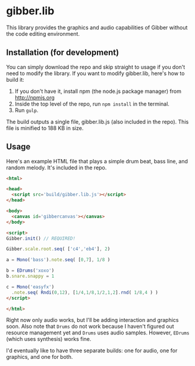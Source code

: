 gibber.lib
==========

This library provides the graphics and audio capabilities of Gibber without the code editing environment.

## Installation (for development)

You can simply download the repo and skip straight to usage if you don't need to modify the library. If you want to modify gibber.lib, here's how to build it:

1. If you don't have it, install npm (the node.js package manager) from http://npmjs.org
2. Inside the top level of the repo, run `npm install` in the terminal.
3. Run `gulp`.

The build outputs a single file, gibber.lib.js (also included in the repo). This file is minified to 188 KB in size.

## Usage
Here's an example HTML file that plays a simple drum beat, bass line, and random melody. It's included in the repo.

```html
<html>

<head>
  <script src='build/gibber.lib.js'></script>
</head>

<body>
  <canvas id='gibbercanvas'></canvas>
</body>

<script>
Gibber.init() // REQUIRED!

Gibber.scale.root.seq( ['c4','eb4'], 2)

a = Mono('bass').note.seq( [0,7], 1/8 )

b = EDrums('xoxo')
b.snare.snappy = 1

c = Mono('easyfx')
  .note.seq( Rndi(0,12), [1/4,1/8,1/2,1,2].rnd( 1/8,4 ) )
</script>

</html>
```

Right now only audio works, but I'll be adding interaction and graphics soon. Also note that `Drums` do not work because I haven't figured out resource management yet and `Drums` uses audio samples. However, `EDrums` (which uses synthesis) works fine. 

I'd eventually like to have three separate builds: one for audio, one for graphics, and one for both.